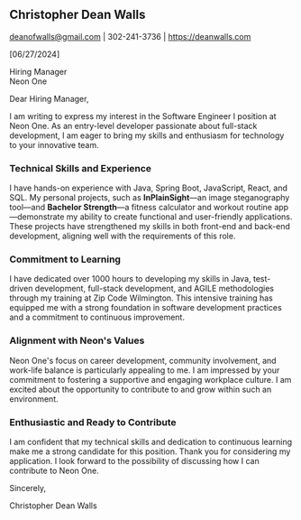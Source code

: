 <!-- Markdown and HTML mix to potentially enhance document styling when rendered in environments that support HTML -->

<div class="header-bar"></div>
<link rel="stylesheet" type="text/css" media="all" href="./style.css" />
<script>
    function downloadAsPDF() {
        // Assuming the PDF file is named 'resume.pdf' and resides in the same directory as your README.md
        window.location.href = 'resume.pdf';
    }
</script>
<meta property="og:title" content="Dean-Walls-Public-Portfolio" />

## Christopher Dean Walls  
deanofwalls@gmail.com | 302-241-3736 | https://deanwalls.com 

[06/27/2024]

Hiring Manager  
Neon One  

Dear Hiring Manager,

I am writing to express my interest in the Software Engineer I position at Neon One. As an entry-level developer passionate about full-stack development, I am eager to bring my skills and enthusiasm for technology to your innovative team.

### Technical Skills and Experience
I have hands-on experience with Java, Spring Boot, JavaScript, React, and SQL. My personal projects, such as **InPlainSight**—an image steganography tool—and **Bachelor Strength**—a fitness calculator and workout routine app—demonstrate my ability to create functional and user-friendly applications. These projects have strengthened my skills in both front-end and back-end development, aligning well with the requirements of this role.

### Commitment to Learning
I have dedicated over 1000 hours to developing my skills in Java, test-driven development, full-stack development, and AGILE methodologies through my training at Zip Code Wilmington. This intensive training has equipped me with a strong foundation in software development practices and a commitment to continuous improvement.

### Alignment with Neon's Values
Neon One's focus on career development, community involvement, and work-life balance is particularly appealing to me. I am impressed by your commitment to fostering a supportive and engaging workplace culture. I am excited about the opportunity to contribute to and grow within such an environment.

### Enthusiastic and Ready to Contribute
I am confident that my technical skills and dedication to continuous learning make me a strong candidate for this position. Thank you for considering my application. I look forward to the possibility of discussing how I can contribute to Neon One.

Sincerely,

Christopher Dean Walls

